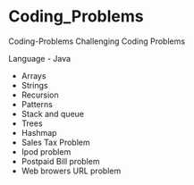 # Coding_Problems
Coding-Problems  Challenging Coding Problems

Language - Java
* Arrays
* Strings
* Recursion
* Patterns
* Stack and queue
* Trees
* Hashmap
* Sales Tax Problem
* Ipod problem
* Postpaid Bill problem
* Web browers URL problem
